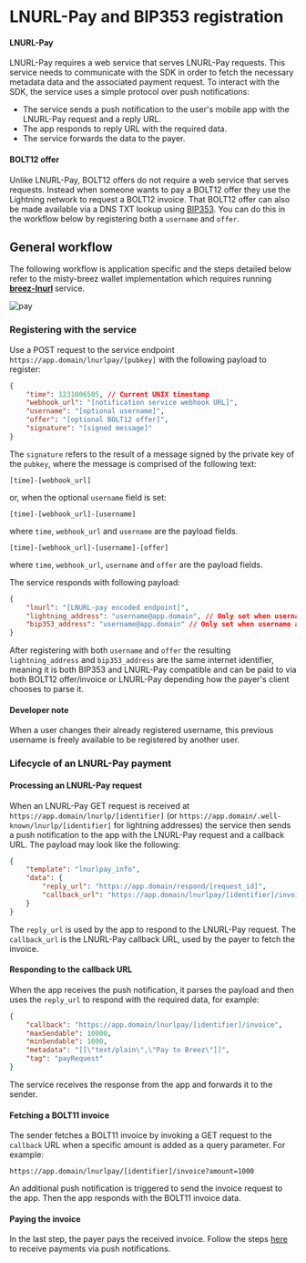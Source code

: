 # LNURL-Pay and BIP353 registration

#### LNURL-Pay

LNURL-Pay requires a web service that serves LNURL-Pay requests. This service needs to communicate with the SDK in order to fetch the necessary metadata data and the associated payment request.
To interact with the SDK, the service uses a simple protocol over push notifications:
* The service sends a push notification to the user's mobile app with the LNURL-Pay request and a reply URL.
* The app responds to reply URL with the required data.
* The service forwards the data to the payer.

#### BOLT12 offer

Unlike LNURL-Pay, BOLT12 offers do not require a web service that serves requests. Instead when someone wants to pay a BOLT12 offer they use the Lightning network to request a BOLT12 invoice. That BOLT12 offer can also be made available via a DNS TXT lookup using [BIP353](https://github.com/bitcoin/bips/blob/master/bip-0353.mediawiki). You can do this in the workflow below by registering both a `username` and `offer`.

## General workflow
The following workflow is application specific and the steps detailed below refer to the misty-breez wallet implementation which requires running <b>[breez-lnurl](https://github.com/breez/breez-lnurl) </b>service.

![pay](https://github.com/breez/breez-sdk-docs/assets/5394889/ef0a3111-3604-4789-89c6-23adbd7e5d52)

### Registering with the service
Use a POST request to the service endpoint ```https://app.domain/lnurlpay/[pubkey]``` with the following payload to register:

```json
{
    "time": 1231006505, // Current UNIX timestamp
    "webhook_url": "[notification service webhook URL]",
    "username": "[optional username]",
    "offer": "[optional BOLT12 offer]",
    "signature": "[signed message]"
}
```

The `signature` refers to the result of a message signed by the private key of the `pubkey`, where the message is comprised of the following text: 

```
[time]-[webhook_url]
``` 
or, when the optional `username` field is set:
```
[time]-[webhook_url]-[username]
``` 
where `time`, `webhook_url` and `username` are the payload fields. 
```
[time]-[webhook_url]-[username]-[offer]
``` 
where `time`, `webhook_url`, `username` and `offer` are the payload fields. 

The service responds with following payload: 
```json
{
    "lnurl": "[LNURL-pay encoded endpoint]", 
    "lightning_address": "username@app.domain", // Only set when username is included
    "bip353_address": "username@app.domain" // Only set when username and offer is included
}
```

After registering with both `username` and `offer` the resulting `lightning_address` and `bip353_address` are the same internet identifier, meaning it is both BIP353 and LNURL-Pay compatible and can be paid to via both BOLT12 offer/invoice or LNURL-Pay depending how the payer's client chooses to parse it.

<div class="warning">
<h4>Developer note</h4>

When a user changes their already registered username, this previous username is freely available to be registered by another user.

</div>

### Lifecycle of an LNURL-Pay payment

#### Processing an LNURL-Pay request
When an LNURL-Pay GET request is received at ```https://app.domain/lnurlp/[identifier]``` (or ```https://app.domain/.well-known/lnurlp/[identifier]``` for lightning addresses) the service then sends a push notification to the app with the LNURL-Pay request and a callback URL. The payload may look like the following:

```json
{
    "template": "lnurlpay_info",
    "data": {  
        "reply_url": "https://app.domain/respond/[request_id]",
        "callback_url": "https://app.domain/lnurlpay/[identifier]/invoice"
    }
}
```

The ```reply_url``` is used by the app to respond to the LNURL-Pay request.
The ```callback_url``` is the LNURL-Pay callback URL, used by the payer to fetch the invoice.

#### Responding to the callback URL
When the app receives the push notification, it parses the payload and then uses the ```reply_url``` to respond with the required data, for example:

```json
{
    "callback": "https://app.domain/lnurlpay/[identifier]/invoice",
    "maxSendable": 10000,
    "minSendable": 1000,
    "metadata": "[[\"text/plain\",\"Pay to Breez\"]]",
    "tag": "payRequest"
}
```

The service receives the response from the app and forwards it to the sender.

#### Fetching a BOLT11 invoice
The sender fetches a BOLT11 invoice by invoking a GET request to the ```callback``` URL when a specific amount is added as a query parameter. For example: 
```
https://app.domain/lnurlpay/[identifier]/invoice?amount=1000
```
An additional push notification is triggered to send the invoice request to the app. Then the app responds with the BOLT11 invoice data.

#### Paying the invoice
In the last step, the payer pays the received invoice. Follow the steps [here](/notifications/getting_started.md) to receive payments via push notifications.
